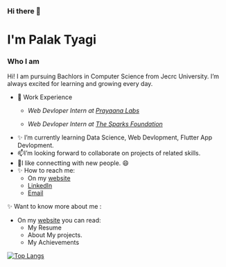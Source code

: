 ### Hi there 👋

<!--
**palaktyagi/palaktyagi** is a ✨ _special_ ✨ repository because its `README.md` (this file) appears on your GitHub profile.-->

# I'm Palak Tyagi
### Who I am
Hi! I am pursuing Bachlors in Computer Science from Jecrc University. I’m always excited for learning and growing every day.

- 🔭 Work Experience 
     - <p><em> Web Devloper Intern at <a href="http://prayaana.org/" target="_blank">Prayaana Labs</a></em></p>
     - <p><em> Web Devloper Intern at <a href=https://www.thesparksfoundationsingapore.org" target="_blank">The Sparks Foundation</a></em></p>
- ✨ I’m currently learning Data Science, Web Devlopment, Flutter App Devlopment.
- 📫I’m looking forward to collaborate on projects of related skills.
- 👯I like connectting with new people. 😄
- ✨ How to reach me:
    -  On my [website](https://palaktyagi.github.io/)
    -  [LinkedIn](https://www.linkedin.com/in/palak-tyagi-0722691a1/)
    -  [Email](tyagipalak121@gmail.com)
         
✨ Want to know more about me :
  - On my [website](https://palaktyagi.github.io/) you can read:
     - My Resume
     - About My projects.
     - My Achievements

[![Top Langs](https://github-readme-stats.vercel.app/api/top-langs/?username=palaktyagi)](https://github.com/palaktyagi/github-readme-stats)
